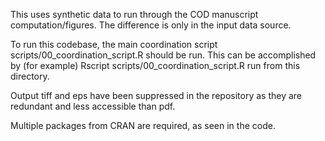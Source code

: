 This uses synthetic data to run through the COD manuscript computation/figures. The difference is only in the input data source.

To run this codebase, the main coordination script scripts/00_coordination_script.R should be run. 
This can be accomplished by (for example) Rscript scripts/00_coordination_script.R run from this directory.

Output tiff and eps have been suppressed in the repository as they are redundant and less accessible than pdf.

Multiple packages from CRAN are required, as seen in the code.

